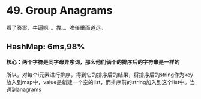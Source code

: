 # 49. Group Anagrams

看了答案，牛逼啊。。靠。。唉任重而道远。

## HashMap: 6ms,98%

**核心：两个字符是同字母异序词，那么他们俩个的排序后的字符串是一样的**

所以，对每个i元素进行排序，得到它的排序后的结果，将排序后的string作为key放入到map中，value是新建一个空的list，而排序前的string加入到这个list中。当遇到anagrams
